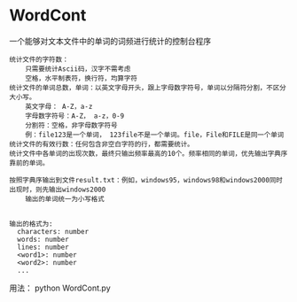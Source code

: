 # WordCont
一个能够对文本文件中的单词的词频进行统计的控制台程序


    统计文件的字符数：
        只需要统计Ascii码，汉字不需考虑
        空格，水平制表符，换行符，均算字符
    统计文件的单词总数，单词：以英文字母开头，跟上字母数字符号，单词以分隔符分割，不区分大小写。
        英文字母： A-Z，a-z
        字母数字符号：A-Z， a-z，0-9
        分割符：空格，非字母数字符号
        例：file123是一个单词， 123file不是一个单词。file，File和FILE是同一个单词
    统计文件的有效行数：任何包含非空白字符的行，都需要统计。
    统计文件中各单词的出现次数，最终只输出频率最高的10个。频率相同的单词，优先输出字典序靠前的单词。

    按照字典序输出到文件result.txt：例如，windows95，windows98和windows2000同时出现时，则先输出windows2000
        输出的单词统一为小写格式


    输出的格式为:
      characters: number
      words: number
      lines: number
      <word1>: number
      <word2>: number
      ...
用法：
  python WordCont.py <filename>
